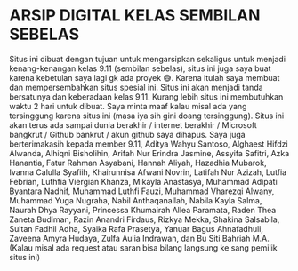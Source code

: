# ARSIP DIGITAL KELAS SEMBILAN SEBELAS

Situs ini dibuat dengan tujuan untuk mengarsipkan sekaligus untuk menjadi kenang-kenangan kelas 9.11 (sembilan sebelas), situs ini juga saya buat
karena kebetulan saya lagi gk ada proyek 😅. Karena itulah saya membuat dan mempersembahkan situs spesial ini. Situs ini akan menjadi tanda bersatunya
dan keberadaan kelas 9.11. Kurang lebih situs ini membutuhkan waktu 2 hari untuk dibuat. Saya minta maaf kalau misal ada yang tersinggung karena situs
ini (masa iya sih gini doang tersinggung). Situs ini akan terus ada sampai dunia berakhir / internet berakhir / Microsoft bangkrut / Github bankrut /
akun github saya dihapus. Saya juga berterimakasih kepada member 9.11, Aditya Wahyu Santoso, Alghaest Hifdzi Alwanda, Alhiqni Bisholihin,
Arifah Nur Erindra Jasmine, Assyifa Safitri, Azka Hanantia, Fatur Rahman Asyabani, Hannah Aliyah, Hazadhia Mubarok, Ivanna Calulla Syafiih,
Khairunnisa Afwani Novrin, Latifah Nur Azizah, Lutfia Febrian, Luthfia Viergian Khanza, Mikayla Anastasya, Muhammad Adipati Byantara Nadhif,
Muhammad Luthfi Fauzi, Muhammad Vharezqi Alwany, Muhammad Yuga Nugraha, Nabil Anthaqanallah, Nabila Kayla Salma, Naurah Dhya Rayyani,
Princessa Khumairah Allea Paramata, Raden Thea Zaneta Budiman, Razin Anandri Firdaus, Rizkya Mekka, Shakina Salsabila, Sultan Fadhil Adha,
Syaika Rafa Prasetya, Yanuar Bagus Ahnafadhuli, Zaveena Amyra Hudaya, Zulfa Aulia Indrawan, dan Bu Siti Bahriah M.A.
(Kalau misal ada request atau saran bisa bilang langsung ke sang pemilik situs ini)
